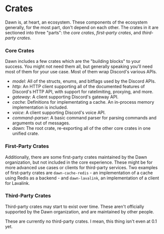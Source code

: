# Crates

Dawn is, at heart, an ecosystem. These components of the ecosystem generally,
for the most part, don't depend on each other. The crates in it are sectioned
into three "parts": the *core crates*, *first-party crates*, and *third-party
crates*.

### Core Crates

Dawn includes a few crates which are the "building blocks" to your success. You
might not need them all, but generally speaking you'll need most of them for
your use case. Most of them wrap Discord's various APIs.

- *model*: All of the structs, enums, and bitflags used by the Discord APIs.
- *http*: An HTTP client supporting all of the documented features of Discord's
  HTTP API, with support for ratelimiting, proxying, and more.
- *gateway*: A client supporting Discord's gateway API.
- *cache*: Definitions for implementating a cache. An in-process memory
  implementation is included.
- *voice*: A client supporting Discord's voice API.
- *command-parser*: A basic command parser for parsing commands and arguments
  out of messages.
- *dawn*: The root crate, re-exporting all of the other core crates in one
  unified crate.

### First-Party Crates

Additionally, there are some first-party crates maintained by the Dawn
organization, but not included in the core experience. These might be for more
advanced use cases or clients for third-party services. Two examples of
first-party crates are `dawn-cache-redis` - an implementation of a cache using
Redis as a backend - and `dawn-lavalink`, an implementation of a client for
Lavalink.

### Third-Party Crates

Third-party crates may start to exist over time. These aren't officially
supported by the Dawn organization, and are maintained by other people.

These are currently no third-party crates. I mean, this thing isn't even at 0.1
yet.

[Lavalink]: https://github.com/Frederikam/Lavalink
[redis]: https://redis.io
